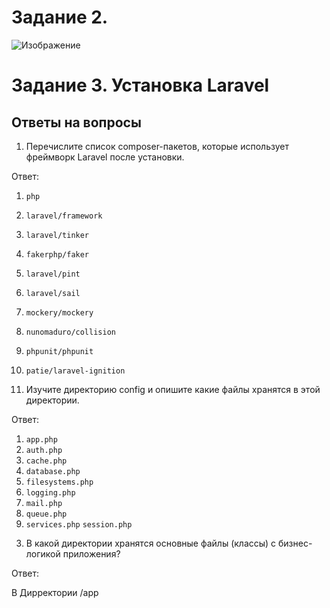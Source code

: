 # Задание 2.

![Изображение](https://i.imgur.com/EOhYDgL.png)

# Задание 3. Установка Laravel

## Ответы на вопросы

1) Перечислите список composer-пакетов, которые использует фреймворк Laravel после установки.

Ответ: 

1. `php`
2. `laravel/framework`
3. `laravel/tinker`
3. `fakerphp/faker`
4. `laravel/pint`
5. `laravel/sail`
6. `mockery/mockery`
7. `nunomaduro/collision`
8. `phpunit/phpunit`
9. `patie/laravel-ignition`

2. Изучите директорию config и опишите какие файлы хранятся в этой директории.

Ответ:

1. `app.php`
2. `auth.php`
3. `cache.php`
4. `database.php`
5. `filesystems.php`
6. `logging.php`
7. `mail.php`
8. `queue.php`
9. `services.php`
 `session.php`


3) В какой директории хранятся основные файлы (классы) с бизнес-логикой приложения?

Ответ:

В Дирректории /app